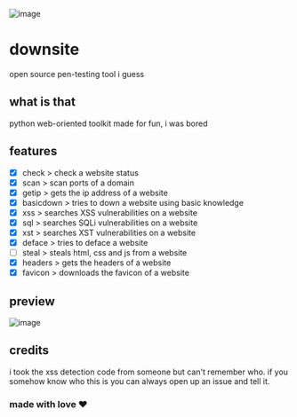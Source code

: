 ![image](https://media.discordapp.net/attachments/846529693884874772/1080858300616278067/downsite.png)

# downsite
open source pen-testing tool i guess
## what is that
python web-oriented toolkit made for fun, i was bored
## features
- [x] check > check a website status
- [x] scan > scan ports of a domain
- [x] getip > gets the ip address of a website
- [x] basicdown > tries to down a website using basic knowledge
- [x] xss > searches XSS vulnerabilities on a website
- [x] sql > searches SQLi vulnerabilities on a website
- [x] xst > searches XST vulnerabilities on a website
- [x] deface > tries to deface a website
- [ ] steal > steals html, css and js from a website
- [x] headers > gets the headers of a website
- [x] favicon > downloads the favicon of a website
## preview
![image](https://user-images.githubusercontent.com/81994421/216431288-3a85c237-ef30-4b13-9cf5-0e4470d0bae5.png)
## credits
i took the xss detection code from someone but can't remember who. if you somehow know who this is you can always open up an issue and tell it.

### made with love ❤️
